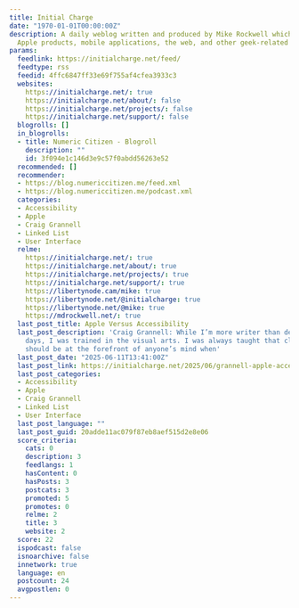 ```yaml
---
title: Initial Charge
date: "1970-01-01T00:00:00Z"
description: A daily weblog written and produced by Mike Rockwell which focuses on
  Apple products, mobile applications, the web, and other geek-related topics.
params:
  feedlink: https://initialcharge.net/feed/
  feedtype: rss
  feedid: 4ffc6847ff33e69f755af4cfea3933c3
  websites:
    https://initialcharge.net/: true
    https://initialcharge.net/about/: false
    https://initialcharge.net/projects/: false
    https://initialcharge.net/support/: false
  blogrolls: []
  in_blogrolls:
  - title: Numeric Citizen - Blogroll
    description: ""
    id: 3f094e1c146d3e9c57f0abdd56263e52
  recommended: []
  recommender:
  - https://blog.numericcitizen.me/feed.xml
  - https://blog.numericcitizen.me/podcast.xml
  categories:
  - Accessibility
  - Apple
  - Craig Grannell
  - Linked List
  - User Interface
  relme:
    https://initialcharge.net/: true
    https://initialcharge.net/about/: true
    https://initialcharge.net/projects/: true
    https://initialcharge.net/support/: true
    https://libertynode.cam/mike: true
    https://libertynode.net/@initialcharge: true
    https://libertynode.net/@mike: true
    https://mdrockwell.net/: true
  last_post_title: Apple Versus Accessibility
  last_post_description: 'Craig Grannell: While I’m more writer than designer these
    days, I was trained in the visual arts. I was always taught that clarity and legibility
    should be at the forefront of anyone’s mind when'
  last_post_date: "2025-06-11T13:41:00Z"
  last_post_link: https://initialcharge.net/2025/06/grannell-apple-accessibility-issues/
  last_post_categories:
  - Accessibility
  - Apple
  - Craig Grannell
  - Linked List
  - User Interface
  last_post_language: ""
  last_post_guid: 20adde11ac079f87eb8aef515d2e8e06
  score_criteria:
    cats: 0
    description: 3
    feedlangs: 1
    hasContent: 0
    hasPosts: 3
    postcats: 3
    promoted: 5
    promotes: 0
    relme: 2
    title: 3
    website: 2
  score: 22
  ispodcast: false
  isnoarchive: false
  innetwork: true
  language: en
  postcount: 24
  avgpostlen: 0
---
```

